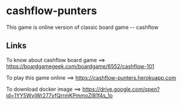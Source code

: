 # cashflow-punters

This game is online version of classic board game -- cashflow

## Links

To know about cashflow board game ==> https://boardgamegeek.com/boardgame/6552/cashflow-101

To play this game online ==> https://cashflow-punters.herokuapp.com

To download docker image ==> https://drive.google.com/open?id=1YY5WyiWr277yfQrrmKPmmoZl81f4s_1o
